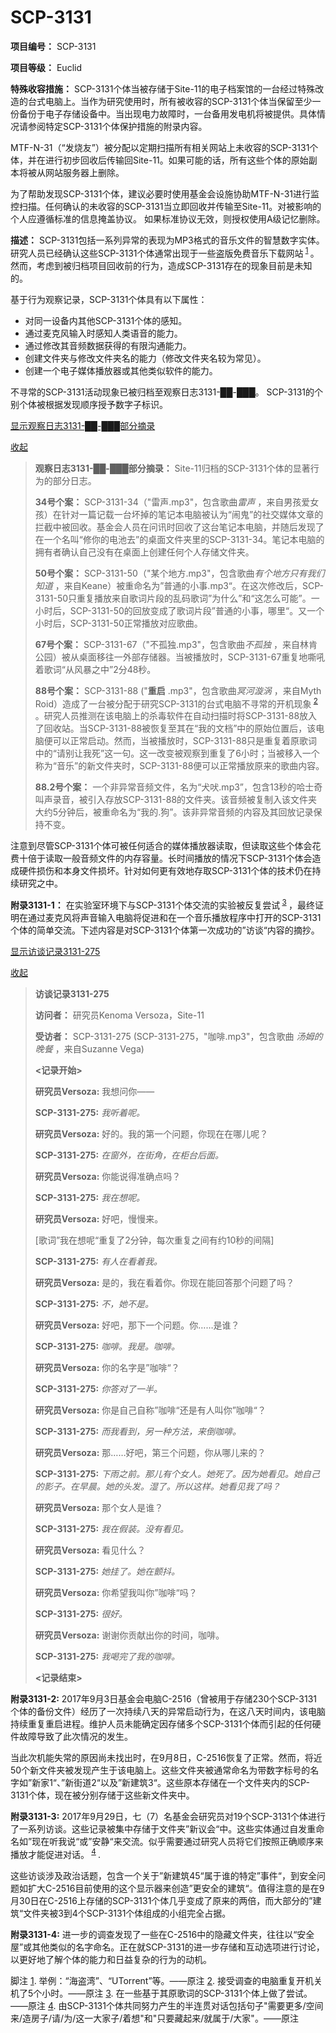 # SCP-3131
                        


**项目编号：**  SCP-3131

**项目等级：** Euclid

**特殊收容措施：** SCP-3131个体当被存储于Site-11的电子档案馆的一台经过特殊改造的台式电脑上。当作为研究使用时，所有被收容的SCP-3131个体当保留至少一份备份于电子存储设备中。当出现电力故障时，一台备用发电机将被提供。具体情况请参阅特定SCP-3131个体保护措施的附录内容。

MTF-Ν-31（“发烧友”）被分配以定期扫描所有相关网站上未收容的SCP-3131个体，并在进行初步回收后传输回Site-11。如果可能的话，所有这些个体的原始副本将被从网站服务器上删除。

为了帮助发现SCP-3131个体，建议必要时使用基金会设施协助MTF-N-31进行监控扫描。任何确认的未收容的SCP-3131当立即回收并传输至Site-11。对被影响的个人应遵循标准的信息掩盖协议。 如果标准协议无效，则授权使用A级记忆删除。

**描述：** SCP-3131包括一系列异常的表现为MP3格式的音乐文件的智慧数字实体。研究人员已经确认这些SCP-3131个体通常出现于一些盗版免费音乐下载网站<sup class='footnoteref'>
 <a shape='rect' class='footnoteref' id='footnoteref-1' href='javascript:;' onclick='WIKIDOT.page.utils.scrollToReference(&apos;footnote-1&apos;)'>1</a>
</sup>。然而，考虑到被归档项目回收前的行为，造成SCP-3131存在的现象目前是未知的。

基于行为观察记录，SCP-3131个体具有以下属性：

- 对同一设备内其他SCP-3131个体的感知。
- 通过麦克风输入时感知人类语音的能力。
- 通过修改其音频数据获得的有限沟通能力。
- 创建文件夹与修改文件夹名的能力（修改文件夹名较为常见）。
- 创建一个电子媒体播放器或其他类似软件的能力。

不寻常的SCP-3131活动现象已被归档至观察日志3131-██-███。
SCP-3131的个别个体被根据发现顺序授予数字子标识。


<a shape='rect' class='collapsible-block-link' href='javascript:;'>&#26174;&#31034;&#35266;&#23519;&#26085;&#24535;3131-&#9608;&#9608;-&#9608;&#9608;&#9608;&#37096;&#20998;&#25688;&#24405;</a>

<a shape='rect' class='collapsible-block-link' href='javascript:;'>&#25910;&#36215;</a>


> **观察日志3131-██-███部分摘录：**  Site-11归档的SCP-3131个体的显著行为的部分日志。
> 
> **34号个案：** SCP-3131-34（"雷声.mp3"，包含歌曲*雷声* ，来自男孩爱女孩）在针对一篇记载一台坏掉的笔记本电脑被认为“闹鬼”的社交媒体文章的拦截中被回收。基金会人员在问讯时回收了这台笔记本电脑，并随后发现了在一个名叫“修你的电池去”的桌面文件夹里的SCP-3131-34。笔记本电脑的拥有者确认自己没有在桌面上创建任何个人存储文件夹。
> 
> **50号个案：** SCP-3131-50（"某个地方.mp3"，包含歌曲*有个地方只有我们知道* ，来自Keane）被重命名为”普通的小事.mp3“。在这次修改后，SCP-3131-50只重复播放来自歌词片段的乱码歌词”为什么”和“这怎么可能”。一小时后，SCP-3131-50的回放变成了歌词片段”普通的小事，哪里“。又一个小时后，SCP-3131-50正常播放对应歌曲。
> 
> **67号个案：** SCP-3131-67（"不孤独.mp3"，包含歌曲*不孤独* ，来自林肯公园）被从桌面移往一外部存储器。当被播放时，SCP-3131-67重复地嘶吼着歌词“从风暴之中”2分48秒。
> 
> **88号个案：** SCP-3131-88 ("**重启** .mp3"，包含歌曲*冥河漩涡* ，来自Myth Roid）造成了一台被分配于研究SCP-3131的台式电脑不寻常的开机现象<sup class='footnoteref'>
 <a shape='rect' class='footnoteref' id='footnoteref-2' href='javascript:;' onclick='WIKIDOT.page.utils.scrollToReference(&apos;footnote-2&apos;)'>2</a>
</sup> 。研究人员推测在该电脑上的杀毒软件在自动扫描时将SCP-3131-88放入了回收站。当SCP-3131-88被恢复至其在“我的文档”中的原始位置后，该电脑便可以正常启动。然而，当被播放时，SCP-3131-88只是重复着原歌词中的“请别让我死”这一句。这一改变被观察到重复了6小时；当被移入一个称为“音乐”的新文件夹时，SCP-3131-88便可以正常播放原来的歌曲内容。
> 
> **88.2号个案：** 一个非异常音频文件，名为“犬吠.mp3”，包含13秒的哈士奇叫声录音，被引入存放SCP-3131-88的文件夹。该音频被复制入该文件夹大约5分钟后，被重命名为“我的.狗”。该非异常音频的内容及其回放记录保持不变。
> 




注意到尽管SCP-3131个体可被任何适合的媒体播放器读取，但读取这些个体会花费十倍于读取一般音频文件的内存容量。长时间播放的情况下SCP-3131个体会造成硬件损伤和本身文件损坏。针对如何更有效地存取SCP-3131个体的技术仍在持续研究之中。

**附录3131-1：** 在实验室环境下与SCP-3131个体交流的实验被反复尝试<sup class='footnoteref'>
 <a shape='rect' class='footnoteref' id='footnoteref-3' href='javascript:;' onclick='WIKIDOT.page.utils.scrollToReference(&apos;footnote-3&apos;)'>3</a>
</sup> ，最终证明在通过麦克风将声音输入电脑将促进和在一个音乐播放程序中打开的SCP-3131个体的简单交流。下述内容是对SCP-3131个体第一次成功的”访谈“内容的摘抄。


<a shape='rect' class='collapsible-block-link' href='javascript:;'>&#26174;&#31034;&#35775;&#35848;&#35760;&#24405;3131-275</a>

<a shape='rect' class='collapsible-block-link' href='javascript:;'>&#25910;&#36215;</a>


> **访谈记录3131-275** 
> 
> **访问者：** 研究员Kenoma Versoza，Site-11
> 
> **受访者：** SCP-3131-275 (SCP-3131-275，"咖啡.mp3"，包含歌曲 *汤姆的晚餐* ，来自Suzanne Vega)
> 
> **<记录开始>** 
> 
> **研究员Versoza:** 我想问你——
> 
> **SCP-3131-275:**  *我听着呢。* 
> 
> **研究员Versoza:**  好的。我的第一个问题，你现在在哪儿呢？
> 
> **SCP-3131-275:**  *在窗外，在街角，在柜台后面。* 
> 
> **研究员Versoza:** 你能说得准确点吗？
> 
> **SCP-3131-275:**  *我在想呢。* 
> 
> **研究员Versoza:** 好吧，慢慢来。
> 
> [歌词”我在想呢“重复了2分钟，每次重复之间有约10秒的间隔]
> 
> **SCP-3131-275:**  *有人在看着我。* 
> 
> **研究员Versoza:**  是的，我在看着你。你现在能回答那个问题了吗？
> 
> **SCP-3131-275:**  *不，她不是。* 
> 
> **研究员Versoza:**  好吧，那下一个问题。你……是谁？
> 
> **SCP-3131-275:**  *咖啡。我是。咖啡。* 
> 
> **研究员Versoza:** 你的名字是”咖啡“？
> 
> **SCP-3131-275:**  *你答对了一半。* 
> 
> **研究员Versoza:** 你是自己自称”咖啡“还是有人叫你”咖啡“？
> 
> **SCP-3131-275:**  *而我看到，另一种方法，来倒咖啡。* 
> 
> **研究员Versoza:** 那……好吧，第三个问题，你从哪儿来的？
> 
> **SCP-3131-275:**  *下雨之前。那儿有个女人。她死了。因为她看见。她自己的影子。在早晨。她的头发。湿了。所以这样。她看见我了吗？* 
> 
> **研究员Versoza:** 那个女人是谁？
> 
> **SCP-3131-275:**  *我在假装。没有看见。* 
> 
> **研究员Versoza:** 看见什么？
> 
> **SCP-3131-275:**  *她挂了。她在颤抖。* 
> 
> **研究员Versoza:** 你希望我叫你”咖啡“吗？
> 
> **SCP-3131-275:**  *很好。* 
> 
> **研究员Versoza:** 谢谢你贡献出你的时间，咖啡。
> 
> **SCP-3131-275:**  *我喝完了我的咖啡。* 
> 
> **<记录结束>** 
> 




**附录3131-2:** 2017年9月3日基金会电脑C-2516（曾被用于存储230个SCP-3131个体的备份文件）经历了一次持续八天的异常启动行为，在这八天时间内，该电脑持续重复重启进程。维护人员未能确定因存储多个SCP-3131个体而引起的任何硬件故障导致了此次情况的发生。

当此次机能失常的原因尚未找出时，在9月8日，C-2516恢复了正常。然而，将近50个新文件夹被发现产生于该电脑上。这些文件夹被通常命名为带数字标号的名字如”新家1“、”新街道2“以及”新建筑3“。这些原本存储在一个文件夹内的SCP-3131个体，现在被分别存储于这些新文件夹中。

**附录3131-3:** 2017年9月29日，七（7）名基金会研究员对19个SCP-3131个体进行了一系列访谈。这些记录被集中存储于文件夹”新议会“中。这些实体通过自发重命名如”现在听我说“或”安静“来交流。似乎需要通过研究人员将它们按照正确顺序来播放才能促进对话。<sup class='footnoteref'>
 <a shape='rect' class='footnoteref' id='footnoteref-4' href='javascript:;' onclick='WIKIDOT.page.utils.scrollToReference(&apos;footnote-4&apos;)'>4</a>
</sup>.

这些访谈涉及政治话题，包含一个关于”新建筑45“属于谁的特定”事件“，到安全问题如扩大C-2516目前使用的这个显示器来创造”更安全的建筑“。值得注意的是在9月30日在C-2516上存储的SCP-3131个体几乎变成了原来的两倍，而大部分的”建筑“文件夹被3到4个SCP-3131个体组成的小组完全占据。

**附录3131-4:** 进一步的调查发现了一些在C-2516中的隐藏文件夹，往往以“安全屋”或其他类似的名字命名。正在就SCP-3131的进一步存储和互动选项进行讨论，以更好地了解个体的能力和日益复杂的行为的动机。


脚注
<a shape='rect' href='javascript:;' onclick='WIKIDOT.page.utils.scrollToReference(&apos;footnoteref-1&apos;)'>1</a>. 举例：“海盗湾”、“UTorrent”等。——原注
<a shape='rect' href='javascript:;' onclick='WIKIDOT.page.utils.scrollToReference(&apos;footnoteref-2&apos;)'>2</a>. 接受调查的电脑重复开机关机了5个小时。——原注
<a shape='rect' href='javascript:;' onclick='WIKIDOT.page.utils.scrollToReference(&apos;footnoteref-3&apos;)'>3</a>. 在一些基于其原歌词的SCP-3131个体上做了尝试。——原注
<a shape='rect' href='javascript:;' onclick='WIKIDOT.page.utils.scrollToReference(&apos;footnoteref-4&apos;)'>4</a>. 由SCP-3131个体共同努力产生的半连贯对话包括句子"需要更多/空间来/造房子/请/为/这一大家子/着想"和"只要藏起来/就属于/大家"。——原注



                    